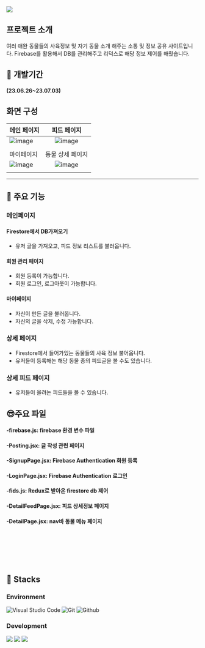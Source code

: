<img src="https://capsule-render.vercel.app/api?type=waving&color=auto&height=200&section=header&text=😺PetoPia😺&fontSize=90" />

## 프로젝트 소개

여러 애완 동물들의 사육정보 및 자기 동물 소개 해주는 소통 및 정보 공유 사이트입니다.
Firebase를 활용해서 DB를 관리해주고 리덕스로 해당 정보 제어를 해줬습니다.

## :boxing_glove: 개발기간

#### (23.06.26~23.07.03)

## 화면 구성

| 메인 페이지                                                                                      |                                           피드 페이지                                            |
| :----------------------------------------------------------------------------------------------- | :----------------------------------------------------------------------------------------------: |
| ![image](https://github.com/Hediar/PetoPia/assets/69897998/c0944829-26b0-4eb2-8374-d547d0ad0cac) | ![image](https://github.com/Hediar/PetoPia/assets/69897998/9328e4d0-81bb-4bf2-bb9a-182541288882) |
|                                                                                                  |
| 마이페이지                                                                                       |                                         동물 상세 페이지                                         |
| ![image](https://github.com/Hediar/PetoPia/assets/69897998/4832375b-5365-451a-9351-84cd80f92acd) | ![image](https://github.com/Hediar/PetoPia/assets/69897998/bb011c35-761e-4a40-921a-5688216152c1) |
|                                                                                                  |

---

## :partying_face: 주요 기능

### 메인페이지

#### Firestore에서 DB가져오기

- 유저 글을 가져오고, 피드 정보 리스트를 불러옵니다.

#### 회원 관리 페이지

- 회원 등록이 가능합니다.
- 회원 로그인, 로그아웃이 가능합니다.

#### 마이페이지

- 자신이 만든 글을 불러옵니다.
- 자신의 글을 삭제, 수정 가능합니다.

### 상세 페이지

- Firestore에서 들어가있는 동물들의 사육 정보 불어옵니다.
- 유저들이 등록해논 해당 동물 종의 피드글을 볼 수도 있습니다.

### 상세 피드 페이지

- 유저들이 올려논 피드들을 볼 수 있습니다.

## :sunglasses:주요 파일

#### -firebase.js: firebase 환경 변수 파일

#### -Posting.jsx: 글 작성 관련 페이지

#### -SignupPage.jsx: Firebase Authentication 회원 등록

#### -LoginPage.jsx: Firebase Authentication 로그인

#### -fids.js: Redux로 받아온 firestore db 제어

#### -DetailFeedPage.jsx: 피드 상세정보 페이지

#### -DetailPage.jsx: nav바 동물 메뉴 페이지

<br/><br/>

<br/><br/>

## :sunflower: Stacks

### Environment

![Visual Studio Code](https://img.shields.io/badge/Visual%20Studio%20Code-007ACC?style=for-the-badge&logo=Visual%20Studio%20Code&logoColor=white)
![Git](https://img.shields.io/badge/Git-F05032?style=for-the-badge&logo=Git&logoColor=white)
![Github](https://img.shields.io/badge/GitHub-181717?style=for-the-badge&logo=GitHub&logoColor=white)

### Development

<img src="https://img.shields.io/badge/React-61DAFB?style=for-the-badge&logo=React&logoColor=white"/> <img src="https://img.shields.io/badge/firebase-FFCA28?style=for-the-badge&logo=firebase&logoColor=white"/> <img src="https://img.shields.io/badge/vercel-000000?style=for-the-badge&logo=vercel&logoColor=white"/>

<br/><br/>
